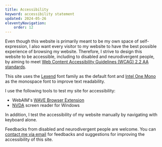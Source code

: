 ```yaml
---
title: Accessibility
keyword: accessibility statement
updated: 2024-05-26
eleventyNavigation:
    order: 12
---
```


Even though this website is primarily meant to be my own space of self-expression, I also want every visitor to my website to have the best possible experience of browsing my website. Therefore, I strive to design this website to be accessible, including to disabled and neurodivergent people, by aiming to meet [Web Content Accessibility Guidelines (WCAG) 2.2 AA standards](https://www.w3.org/WAI/standards-guidelines/wcag/).

This site uses the [Lexend](https://www.lexend.com/) font family as the default font and [Intel One Mono](https://www.intel.com/content/www/us/en/company-overview/one-monospace-font.html) as the monospace font to improve text readability.

I use the following tools to test my site for accessibility:
* WebAIM's [WAVE Browser Extension](https://wave.webaim.org/extension/)
* [NVDA](https://www.nvaccess.org/about-nvda/) screen reader for Windows

In addition, I test the accessibility of my website manually by navigating with keyboard alone.

Feedbacks from disabled and neurodivergent people are welcome. You can [contact me via email](mailto:{{sitemeta.siteAuthor.email}}) for feedbacks and suggestions for improving the accessibility of this site.
